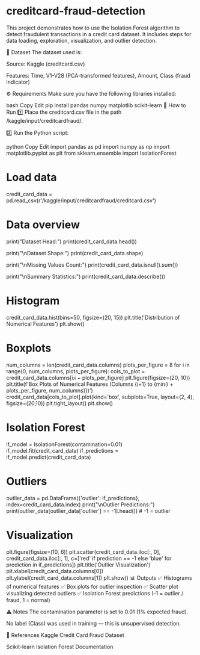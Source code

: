 # creditcard-fraud-detection
This project demonstrates how to use the Isolation Forest algorithm to detect fraudulent transactions in a credit card dataset. It includes steps for data loading, exploration, visualization, and outlier detection.

📂 Dataset
The dataset used is:

Source: Kaggle (creditcard.csv)

Features: Time, V1-V28 (PCA-transformed features), Amount, Class (fraud indicator)

⚙️ Requirements
Make sure you have the following libraries installed:

bash
Copy
Edit
pip install pandas numpy matplotlib scikit-learn
🚀 How to Run
1️⃣ Place the creditcard.csv file in the path /kaggle/input/creditcardfraud/.

2️⃣ Run the Python script:

python
Copy
Edit
import pandas as pd
import numpy as np
import matplotlib.pyplot as plt
from sklearn.ensemble import IsolationForest

# Load data
credit_card_data = pd.read_csv(r'/kaggle/input/creditcardfraud/creditcard.csv')

# Data overview
print("Dataset Head:")
print(credit_card_data.head())

print("\nDataset Shape:")
print(credit_card_data.shape)

print("\nMissing Values Count:")
print(credit_card_data.isnull().sum())

print("\nSummary Statistics:")
print(credit_card_data.describe())

# Histogram
credit_card_data.hist(bins=50, figsize=(20, 15))
plt.title('Distribution of Numerical Features')
plt.show()

# Boxplots
num_columns = len(credit_card_data.columns)
plots_per_figure = 8
for i in range(0, num_columns, plots_per_figure):
    cols_to_plot = credit_card_data.columns[i:i + plots_per_figure]
    plt.figure(figsize=(20, 10))
    plt.title(f'Box Plots of Numerical Features (Columns {i+1} to {min(i + plots_per_figure, num_columns)})')
    credit_card_data[cols_to_plot].plot(kind='box', subplots=True, layout=(2, 4), figsize=(20,10))
    plt.tight_layout()
    plt.show()

# Isolation Forest
if_model = IsolationForest(contamination=0.01)
if_model.fit(credit_card_data)
if_predictions = if_model.predict(credit_card_data)

# Outliers
outlier_data = pd.DataFrame({'outlier': if_predictions}, index=credit_card_data.index)
print("\nOutlier Predictions:")
print(outlier_data[outlier_data['outlier'] == -1].head())  # -1 = outlier

# Visualization
plt.figure(figsize=(10, 6))
plt.scatter(credit_card_data.iloc[:, 0], credit_card_data.iloc[:, 1],
             c=['red' if prediction == -1 else 'blue' for prediction in if_predictions])
plt.title('Outlier Visualization')
plt.xlabel(credit_card_data.columns[0])
plt.ylabel(credit_card_data.columns[1])
plt.show()
📊 Outputs
✅ Histograms of numerical features
✅ Box plots for outlier inspection
✅ Scatter plot visualizing detected outliers
✅ Isolation Forest predictions (-1 = outlier / fraud, 1 = normal)

⚠️ Notes
The contamination parameter is set to 0.01 (1% expected fraud).

No label (Class) was used in training — this is unsupervised detection.

📌 References
Kaggle Credit Card Fraud Dataset

Scikit-learn Isolation Forest Documentation

